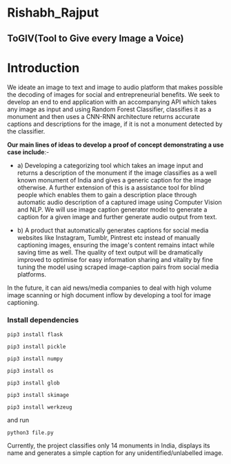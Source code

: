 # Rishabh_Rajput
## ToGIV(Tool to Give every Image a Voice)
# Introduction
We ideate an image to text and image to audio platform that makes possible the decoding of images for social and entrepreneurial benefits. We seek to develop an end to end application with an accompanying API which takes any image as input and using Random Forest Classifier, classifies it as a monument and then uses a CNN-RNN architecture returns accurate captions and descriptions for the image, if it is not a monument detected by the classifier.

**Our main lines of ideas to develop a proof of concept demonstrating a use case include**:-
* a) Developing a categorizing tool which takes an image input and returns a description of the monument if the image classifies as a well known monument of India and gives a generic caption for the image otherwise. 
 A further extension of this is a assistance tool for blind people which enables them to gain a description place through automatic audio description of a captured image using Computer Vision and NLP. We will use image caption generator model to generate a caption for a given image and further generate audio output from text.
 
* b) A product that automatically generates captions for social media websites like Instagram, Tumblr, Pintrest etc instead of manually captioning images, ensuring the image's content remains intact while saving time as well. The quality of text output will be dramatically improved to optimise for easy information sharing and vitality by fine tuning the model using scraped image-caption pairs from social media platforms.

In the future, it can aid news/media companies to deal with high volume image scanning or high document inflow by developing a tool for image captioning.


### Install dependencies

`pip3 install flask`

`pip3 install pickle`

`pip3 install numpy`

`pip3 install os`

`pip3 install glob`

`pip3 install skimage`

`pip3 install werkzeug`

and run

`python3 file.py`

Currently, the project classifies only 14 monuments in India, displays its name and generates a simple caption for any unidentified/unlabelled image.
